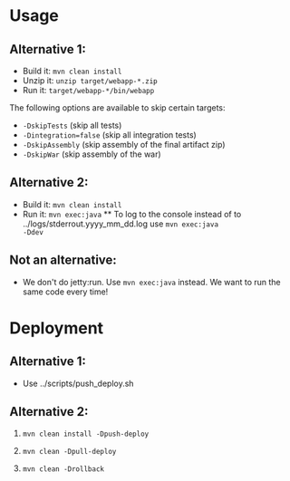 Usage
=====

Alternative 1:
--------------
* Build it: <code>mvn clean install</code>
* Unzip it: <code>unzip target/webapp-*.zip</code>
* Run it: <code>target/webapp-*/bin/webapp</code>

The following options are available to skip certain targets:
* <code>-DskipTests</code> (skip all tests)
* <code>-Dintegration=false</code> (skip all integration tests)
* <code>-DskipAssembly</code> (skip assembly of the final artifact zip)
* <code>-DskipWar</code> (skip assembly of the war)

Alternative 2:
--------------
* Build it: <code>mvn clean install</code>
* Run it: <code>mvn exec:java</code>
** To log to the console instead of to ../logs/stderrout.yyyy_mm_dd.log use <code>mvn exec:java -Ddev</code>

Not an alternative:
-------------------
* We don't do jetty:run. Use <code>mvn exec:java</code> instead. We want to run the same code every time!

Deployment
==========

Alternative 1:
--------------
* Use ../scripts/push_deploy.sh

Alternative 2:
--------------
1. <code>mvn clean install -Dpush-deploy</code>

2. <code>mvn clean -Dpull-deploy</code>

3. <code>mvn clean -Drollback</code>
